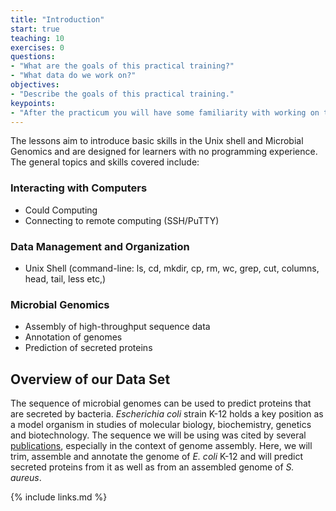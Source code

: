 ```yaml
---
title: "Introduction"
start: true
teaching: 10
exercises: 0
questions:
- "What are the goals of this practical training?"
- "What data do we work on?"
objectives:
- "Describe the goals of this practical training."
keypoints:
- "After the practicum you will have some familiarity with working on the command line and will have a list of secreted proteins of two different species"
---
```


The lessons aim to introduce basic skills in the Unix shell and Microbial Genomics and are designed for learners with no programming experience. The general topics and skills covered include:

### Interacting with Computers
- Could Computing
- Connecting to remote computing (SSH/PuTTY)

### Data Management and Organization
- Unix Shell (command-line: ls, cd, mkdir, cp, rm, wc, grep, cut, columns, head, tail, less etc,)

### Microbial Genomics
- Assembly of high-throughput sequence data
- Annotation of genomes
- Prediction of secreted proteins

## Overview of our Data Set

The sequence of microbial genomes can be used to predict proteins that are secreted by bacteria. *Escherichia coli* strain K-12 holds a key position as a model organism in studies of molecular biology, biochemistry, genetics and biotechnology. The sequence we will be using was cited by several [publications](https://www.ncbi.nlm.nih.gov/pmc/?term=ERX008638+or+ERR022075), especially in the context of genome assembly. Here, we will trim, assemble and annotate the genome of *E. coli* K-12 and will predict secreted proteins from it as well as from an assembled genome of *S. aureus*.

{% include links.md %}

